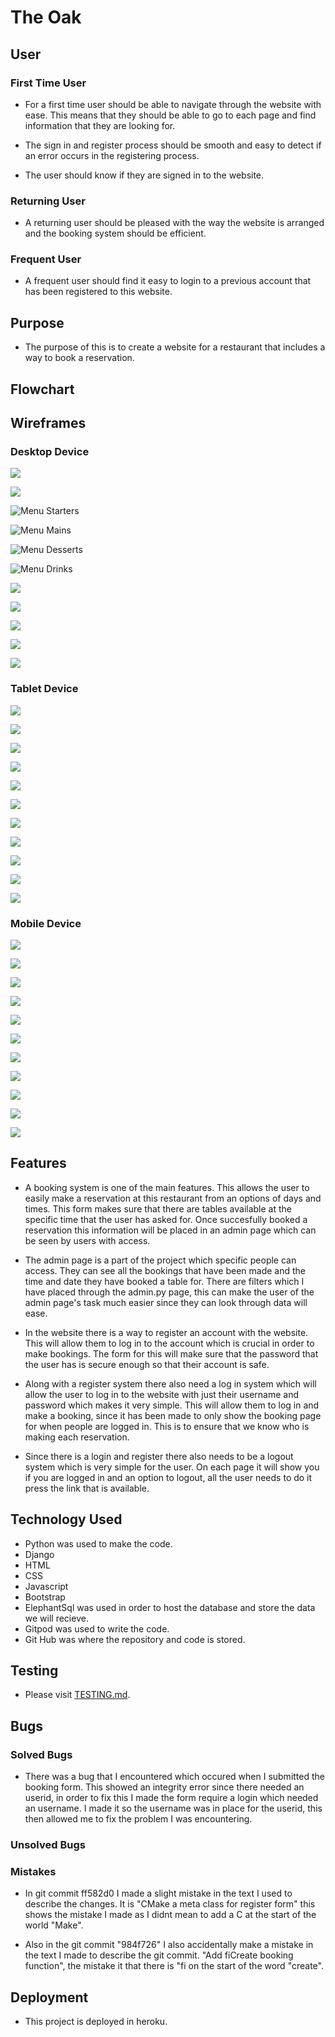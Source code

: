 # The Oak

## User

### First Time User

- For a first time user should be able to navigate through the website with ease. This means that they should be able
to go to each page and find information that they are looking for.

- The sign in and register process should be smooth and easy to detect if an error occurs in the registering process.

- The user should know if they are signed in to the website.

### Returning User

- A returning user should be pleased with the way the website is arranged and the booking system should be efficient.

### Frequent User

- A frequent user should find it easy to login to a previous account that has been registered to this website.

## Purpose

- The purpose of this is to create a website for a restaurant that includes a way to book a reservation. 

## Flowchart

## Wireframes

### Desktop Device
![](assets/documentation/oak-home.png)

![](assets/documentation/oak-info-desktop.png)

![Menu Starters](assets/documentation/oak-menu-starters.png)

![Menu Mains](assets/documentation/oak-menu-mains.png)

![Menu Desserts](assets/documentation/oak-menu-desserts.png)

![Menu Drinks](assets/documentation/oak-menu-drinks.png)

![](assets/documentation/oak-make-booking-desktop.png)

![](assets/documentation/oak-view-booking-desktop.png)

![](assets/documentation/oak-login-desktop.png)

![](assets/documentation/oak-register-desktop.png)

![](assets/documentation/oak-booking-desktop.png)

### Tablet Device
![](assets/documentation/oak-home-tablet.png)

![](assets/documentation/oak-info-tablet.png)

![](assets/documentation/oak-menu-starters-tablet.png)

![](assets/documentation/oak-menu-mains-tablet.png)

![](assets/documentation/oak-menu-desserts-tablet.png)

![](assets/documentation/oak-menu-drinks-tablet.png)

![](assets/documentation/oak-make-booking-tablet.png)

![](assets/documentation/oak-view-booking-tablet.png)

![](assets/documentation/oak-login-tablet.png)

![](assets/documentation/oak-register-tablet.png)

![](assets/documentation/oak-booking-tablet.png)

### Mobile Device
![](assets/documentation/oak-home-mobile.png)

![](assets/documentation/oak-info-mobile.png)

![](assets/documentation/oak-menu-starters-mobile.png)

![](assets/documentation/oak-menu-mains-mobile.png)

![](assets/documentation/oak-menu-desserts-mobile.png)

![](assets/documentation/oak-menu-drinks-mobile.png)

![](assets/documentation/oak-make-booking-mobile.png)

![](assets/documentation/oak-view-booking-mobile.png)

![](assets/documentation/oak-login-mobile.png)

![](assets/documentation/oak-register-mobile.png)

![](assets/documentation/oak-booking-mobile.png)

## Features

- A booking system is one of the main features. This allows the user to easily make a reservation at this restaurant
from an options of days and times. This form makes sure that there are tables available at the specific
time that the user has asked for. Once succesfully booked a reservation this information will be placed in an admin page
which can be seen by users with access.

- The admin page is a part of the project which specific people can access. They can see all the bookings that have been
made and the time and date they have booked a table for. There are filters which I have placed through the admin.py page,
this can make the user of the admin page's task much easier since they can look through data will ease.

- In the website there is a way to register an account with the website. This will allow them to log in to the account which
is crucial in order to make bookings. The form for this will make sure that the password that the user has is secure enough
so that their account is safe.

- Along with a register system there also need a log in system which will allow the user to log in to the website with just
their username and password which makes it very simple. This will allow them to log in and make a booking, since it has been
made to only show the booking page for when people are logged in. This is to ensure that we know who is making each
reservation.

- Since there is a login and register there also needs to be a logout system which is very simple for the user. On each page
it will show you if you are logged in and an option to logout, all the user needs to do it press the link that is available.

## Technology Used

- Python was used to make the code.
- Django
- HTML
- CSS 
- Javascript
- Bootstrap
- ElephantSql was used in order to host the database and store the data we will recieve.
- Gitpod was used to write the code.
- Git Hub was where the repository and code is stored.

## Testing

- Please visit [TESTING.md](TESTING.md).

## Bugs

### Solved Bugs

- There was a bug that I encountered which occured when I submitted the booking form. This showed an integrity
error since there needed an userid, in order to fix this I made the form require a login which needed an username.
I made it so the username was in place for the userid, this then allowed me to fix the problem I was encountering.

### Unsolved Bugs

### Mistakes

- In git commit ff582d0 I made a slight mistake in the text I used to describe the changes. It is "CMake a meta 
class for register form" this shows the mistake I made as I didnt mean to add a C at the start of the world "Make".

- Also in the git commit "984f726" I also accidentally make a mistake in the text I made to describe the git commit.
"Add fiCreate booking function", the mistake it that there is "fi on the start of the word "create".

## Deployment

- This project is deployed in heroku.